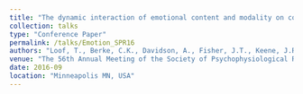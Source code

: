 ```yaml
---
title: "The dynamic interaction of emotional content and modality on coactivation in the motivational systems and psychophysiological responses."
collection: talks
type: "Conference Paper"
permalink: /talks/Emotion_SPR16
authors: "Loof, T., Berke, C.K., Davidson, A., Fisher, J.T., Keene, J.R."
venue: "The 56th Annual Meeting of the Society of Psychophysiological Researchers"
date: 2016-09
location: "Minneapolis MN, USA"
---
```

